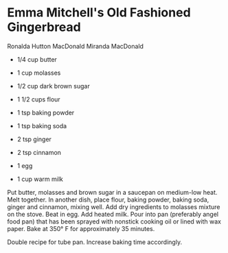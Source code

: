 # Emma Mitchell's Old Fashioned Gingerbread

Ronalda Hutton MacDonald
Miranda MacDonald

- 1/4 cup butter
- 1 cup molasses
- 1/2 cup dark brown sugar
- 1 1/2 cups flour
- 1 tsp baking powder

- 1 tsp baking soda
- 2 tsp ginger
- 2 tsp cinnamon
- 1 egg
- 1 cup warm milk

Put butter, molasses and brown sugar in a saucepan on medium-low heat. Melt together. In another dish, place flour, baking powder, baking soda, ginger and cinnamon, mixing well. Add dry ingredients to molasses mixture on the stove. Beat in egg. Add heated milk. Pour into pan (preferably angel food pan) that has been sprayed with nonstick cooking oil or lined with wax paper. Bake at 350° F for approximately 35 minutes.

Double recipe for tube pan. Increase baking time accordingly.